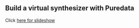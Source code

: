## Build a virtual synthesizer with Puredata

Click [here for slideshow](https://gnab.github.io/remark/remarkise?url=https%3A%2F%2Frawgit.com%2Fd1d13rj00%2FPDvirtualsynth%2Fmaster%2Fslideshow%2FPDvirtualsynth.md#1)
